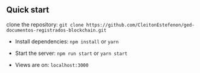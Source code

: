 ## Quick start

clone the repository: `git clone https://github.com/CleitonEstefenon/ged-documentos-registrados-blockchain.git`

- Install dependencies: `npm install` or `yarn`

- Start the server: `npm run start` or `yarn start`

- Views are on: `localhost:3000`
